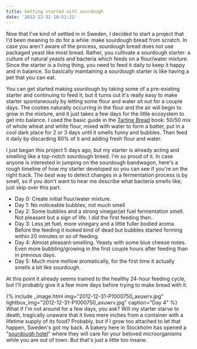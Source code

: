 ```yaml
---
title: Getting started with sourdough
date: '2012-12-31 10:51:21'
---
```


Now that I've kind of settled in in Sweden, I decided to start a project that I'd been meaning to do for a while: make sourdough bread from scratch. In case you aren't aware of the process, sourdough bread does not use packaged yeast like most bread. Rather, you cultivate a sourdough starter: a culture of natural yeasts and bacteria which feeds on a flour/water mixture. Since the starter is a living thing, you need to feed it daily to keep it happy and in balance. So basically maintaining a sourdough starter is like having a pet that you can eat.

You can get started making sourdough by taking some of a pre-existing starter and continuing to feed it, but it turns out it's really easy to make starter spontaneously by letting some flour and water sit out for a couple days. The cooties naturally occurring in the flour and the air will begin to grow in the mixture, and it just takes a few days for the little ecosystem to get into balance. I used the basic guide in the [Tartine Bread](http://www.amazon.com/Tartine-Elisabeth-Prueitt/dp/0811851508) book: 50/50 mix of whole wheat and white flour, mixed with water to form a batter, put in a cool dark place for 2 or 3 days until it smells funny and bubbles. Then feed it daily by discarding 80% of it and adding fresh flour and water.

I just began this project 5 days ago, but my starter is already acting and smelling like a top-notch sourdough breed. I'm so proud of it. In case anyone is interested in jumping on the sourdough bandwagon, here's a rough timeline of how my starter developed so you can see if you're on the right track. The best way to detect changes in a fermentation process is by smell, so if you don't want to hear me describe what bacteria smells like, just skip over this part.

- Day 0: Create initial flour/water mixture.
- Day 1: No noticeable bubbles, not much smell
- Day 2: Some bubbles and a strong vinegar/jet fuel fermentation smell. Not pleasant but a sign of life. I did the first feeding then.
- Day 3: Less jet fuel, more vinegary and a little fuller bodied aroma. Before the feeding it looked kind of dead but bubbles started forming within 20 minutes or so of feeding.
- Day 4: Almost pleasant-smelling. Yeasty with some blue cheese notes. Even more bubbling/growing in the first couple hours after feeding than in previous days.
- Day 5: Much more mellow aromatically, for the first time it actually smells a bit like sourdough.

At this point it already seems trained to the healthy 24-hour feeding cycle, but I'll probably give it a few more days before trying to make bread with it.

{% include _image.html img="2012-12-31-P1000750_axuwrv.jpg" lightbox_img="2012-12-31-P1000750_axuwrv.jpg" caption="Day 4"  %}
What if I'm not around for a few days, you ask? Will my starter starve to death, tragically unaware that it lives mere inches from a container with a lifetime supply of its food? Probably, but if I grow too attached to let that happen, Sweden's got my back. A bakery here in Stockholm has opened a "[sourdough hotel](http://www.guardian.co.uk/lifeandstyle/wordofmouth/2012/may/30/the-sourdough-hotel-cultural-centre)" where they will care for your beloved microorganisms while you are out of town. But that's just a little too insane.



